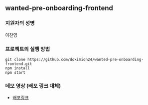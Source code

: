 

## wanted-pre-onboarding-frontend

### 지원자의 성명
이찬영

### 프로젝트의 실행 방법
```
git clone https://github.com/dokimion24/wanted-pre-onboarding-frontend.git
npm install
npm start
```

### 데모 영상 (배포 링크 대체)
- [배포링크](https://wanted-pre-onboarding-frontend-mg3j1xu81-dokimion0.vercel.app/)
